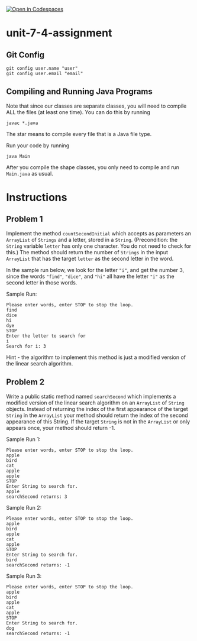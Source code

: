 [![Open in Codespaces](https://classroom.github.com/assets/launch-codespace-2972f46106e565e64193e422d61a12cf1da4916b45550586e14ef0a7c637dd04.svg)](https://classroom.github.com/open-in-codespaces?assignment_repo_id=18375324)
# unit-7-4-assignment

## Git Config
```
git config user.name "user"
git config user.email "email"
```

## Compiling and Running Java Programs
Note that since our classes are separate classes, you will need to compile ALL the files (at least one time).  You can do this by running
```
javac *.java
```
The star means to compile every file that is a Java file type.

Run your code by running
```
java Main
```

After you compile the shape classes, you only need to compile and run `Main.java` as usual.

# Instructions  

## Problem 1
Implement the method `countSecondInitial` which accepts as parameters an `ArrayList` of `Strings` and a letter, stored in a `String`. (Precondition: the `String` variable `letter` has only one character. You do not need to check for this.) The method should return the number of `Strings` in the input `ArrayList` that has the target `letter` as the second letter in the word.

In the sample run below, we look for the letter `"i"`, and get the number 3, since the words `"find"`, `"dice"`, and `"hi"` all have the letter `"i"` as the second letter in those words.

Sample Run:
```
Please enter words, enter STOP to stop the loop.
find
dice
hi
dye
STOP
Enter the letter to search for
i
Search for i: 3
```
Hint - the algorithm to implement this method is just a modified version of the linear search algorithm.

## Problem 2
Write a public static method named `searchSecond` which implements a modified version of the linear search algorithm on an `ArrayList` of `String` objects. Instead of returning the index of the first appearance of the target `String` in the `ArrayList` your method should return the index of the second appearance of this String. If the target `String` is not in the `ArrayList` or only appears once, your method should return -1.

Sample Run 1: 
```
Please enter words, enter STOP to stop the loop.
apple
bird
cat
apple
apple
STOP
Enter String to search for.
apple
searchSecond returns: 3
```
Sample Run 2:
```
Please enter words, enter STOP to stop the loop.
apple
bird
apple
cat
apple
STOP
Enter String to search for.
bird
searchSecond returns: -1 
```
Sample Run 3:
```
Please enter words, enter STOP to stop the loop.
apple
bird
apple
cat
apple
STOP
Enter String to search for.
dog
searchSecond returns: -1
```
